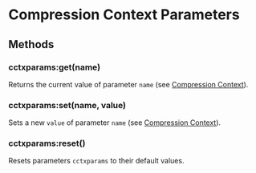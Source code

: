 Compression Context Parameters
==============================

Methods
-------

### cctxparams:get(name)
Returns the current value of parameter `name` (see [Compression Context]).

### cctxparams:set(name, value)
Sets a new `value` of parameter `name` (see [Compression Context]).

### cctxparams:reset()
Resets parameters `cctxparams` to their default values.


[Compression Context]: cctx.md
